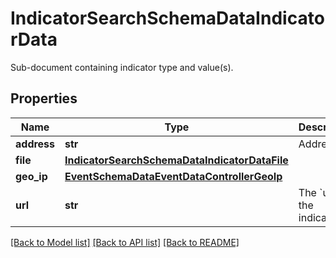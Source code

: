# IndicatorSearchSchemaDataIndicatorData

Sub-document containing indicator type and value(s).

## Properties
Name | Type | Description | Notes
------------ | ------------- | ------------- | -------------
**address** | **str** | Address | [optional] 
**file** | [**IndicatorSearchSchemaDataIndicatorDataFile**](IndicatorSearchSchemaDataIndicatorDataFile.md) |  | [optional] 
**geo_ip** | [**EventSchemaDataEventDataControllerGeoIp**](EventSchemaDataEventDataControllerGeoIp.md) |  | [optional] 
**url** | **str** | The &#x60;url&#x60; of the indicator. | [optional] 

[[Back to Model list]](../README.md#documentation-for-models) [[Back to API list]](../README.md#documentation-for-api-endpoints) [[Back to README]](../README.md)


